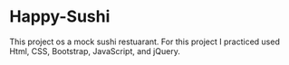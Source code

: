 # Happy-Sushi

This project os a mock sushi restuarant. For this project I practiced used Html, CSS, Bootstrap, JavaScript, and jQuery. 
